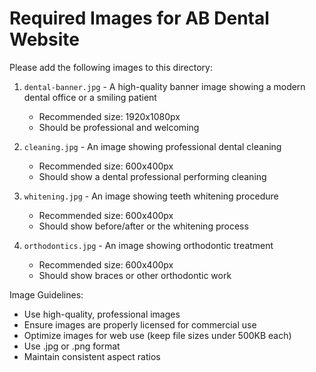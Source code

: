 # Required Images for AB Dental Website

Please add the following images to this directory:

1. `dental-banner.jpg` - A high-quality banner image showing a modern dental office or a smiling patient
   - Recommended size: 1920x1080px
   - Should be professional and welcoming

2. `cleaning.jpg` - An image showing professional dental cleaning
   - Recommended size: 600x400px
   - Should show a dental professional performing cleaning

3. `whitening.jpg` - An image showing teeth whitening procedure
   - Recommended size: 600x400px
   - Should show before/after or the whitening process

4. `orthodontics.jpg` - An image showing orthodontic treatment
   - Recommended size: 600x400px
   - Should show braces or other orthodontic work

Image Guidelines:
- Use high-quality, professional images
- Ensure images are properly licensed for commercial use
- Optimize images for web use (keep file sizes under 500KB each)
- Use .jpg or .png format
- Maintain consistent aspect ratios 